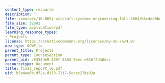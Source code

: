```yaml
---
content_type: resource
description: ''
file: /courses/16-885j-aircraft-systems-engineering-fall-2004/b6c4ee0bdf2ed17372175ccac27de02a_final_report_v6.pdf
file_size: 32842
file_type: application/pdf
learning_resource_types:
- Projects
license: https://creativecommons.org/licenses/by-nc-sa/4.0/
ocw_type: OCWFile
parent_title: Projects
parent_type: CourseSection
parent_uid: c6354de9-439f-4863-7bec-e616f2da8dcc
resourcetype: Document
title: final_report_v6.pdf
uid: b6c4ee0b-df2e-d173-7217-5ccac27de02a
---
```

